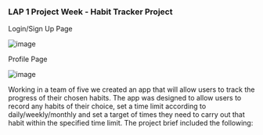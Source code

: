 ### LAP 1 Project Week - Habit Tracker Project 

Login/Sign Up Page

![image](https://user-images.githubusercontent.com/32695213/139240030-390aa12f-46d7-439d-b41c-9c692482de4f.png)

Profile Page

![image](https://user-images.githubusercontent.com/32695213/139239845-a46e57a5-8ee6-4f92-8924-f2b8c8e18c97.png)

Working in a team of five we created an app that will allow users to track the progress of their chosen habits. The app was designed to allow users to record any habits of their choice, set a time limit according to daily/weekly/monthly and set a target of times they need to carry out that habit within the specified time limit. The project brief included the following:



